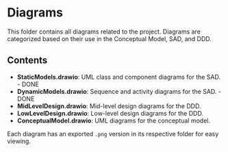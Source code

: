 # Diagrams

This folder contains all diagrams related to the project. Diagrams are categorized based on their use in the Conceptual Model, SAD, and DDD.

## Contents

- **StaticModels.drawio**: UML class and component diagrams for the SAD. - DONE
- **DynamicModels.drawio**: Sequence and activity diagrams for the SAD. - DONE
- **MidLevelDesign.drawio**: Mid-level design diagrams for the DDD.
- **LowLevelDesign.drawio**: Low-level design diagrams for the DDD.
- **ConceptualModel.drawio**: UML diagrams for the conceptual model.

Each diagram has an exported `.png` version in its respective folder for easy viewing.
